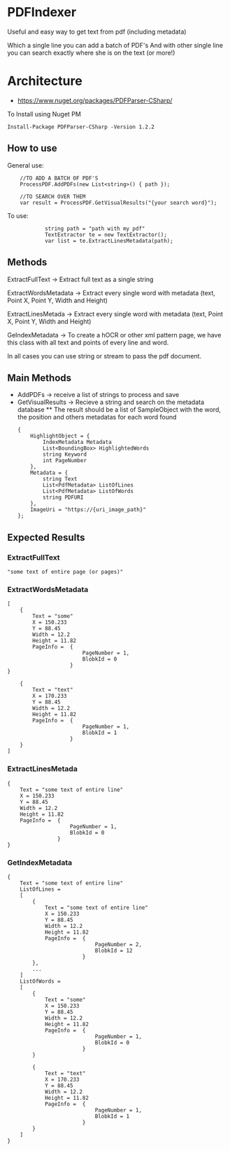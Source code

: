 PDFIndexer
===============


Useful and easy way to get text from pdf (including metadata)

Which a single line you can add a batch of PDF's
And with other single line you can search exactly where she is on the text (or more!)


# Architecture #

 * https://www.nuget.org/packages/PDFParser-CSharp/

 To Install using Nuget PM
 ```
 Install-Package PDFParser-CSharp -Version 1.2.2
 ```


## How to use ##

General use:
``` CSharp
    //TO ADD A BATCH OF PDF'S
    ProcessPDF.AddPDFs(new List<string>() { path });
    
    //TO SEARCH OVER THEM
    var result = ProcessPDF.GetVisualResults("{your search word}");
```


To use:
``` CSharp
            string path = "path with my pdf"
            TextExtractor te = new TextExtractor();
            var list = te.ExtractLinesMetadata(path);
```



## Methods ##

ExtractFullText -> Extract full text as a single string

ExtractWordsMetadata -> Extract every single word with metadata (text, Point X, Point Y, Width and Height)

ExtractLinesMetada -> Extract every single word with metadata (text, Point X, Point Y, Width and Height)

GeIndexMetadata -> To create a hOCR or other xml pattern page, we have this class with all text and points of every line and word.


In all cases you can use string or stream to pass the pdf document.


## Main Methods ##

* AddPDFs -> receive a list of strings to process and save
* GetVisualResults -> Recieve a string and search on the metadata database
** The result should be a list of SampleObject with the word, the position and others metadatas for each word found
    ``` CSharp
    {
        HighlightObject = {
            IndexMetadata Metadata
            List<BoundingBox> HighlightedWords
            string Keyword
            int PageNumber
        },
        Metadata = {
            string Text
            List<PdfMetadata> ListOfLines
            List<PdfMetadata> ListOfWords
            string PDFURI
        },
        ImageUri = "https://{uri_image_path}"
    };
    ```


## Expected Results ##

### ExtractFullText ###
``` CSharp
"some text of entire page (or pages)"
```

### ExtractWordsMetadata ###
``` CSharp
[
    {
        Text = "some"
        X = 150.233
        Y = 88.45
        Width = 12.2
        Height = 11.82
        PageInfo =  {
                        PageNumber = 1,
                        BlobkId = 0
                    }
}

    {
        Text = "text"
        X = 170.233
        Y = 88.45
        Width = 12.2
        Height = 11.82
        PageInfo =  {
                        PageNumber = 1,
                        BlobkId = 1
                    }
    }
]
```

### ExtractLinesMetada ###
``` CSharp
{
    Text = "some text of entire line"
    X = 150.233
    Y = 88.45
    Width = 12.2
    Height = 11.82
    PageInfo =  {
                    PageNumber = 1,
                    BlobkId = 0
                }
}
```

### GetIndexMetadata ###
``` CSharp
{
    Text = "some text of entire line"
    ListOfLines = 
    [ 
        {
            Text = "some text of entire line"
            X = 150.233
            Y = 88.45
            Width = 12.2
            Height = 11.82
            PageInfo =  {
                            PageNumber = 2,
                            BlobkId = 12
                        }
        },
        ... 
    ]
    ListOfWords = 
    [
        {
            Text = "some"
            X = 150.233
            Y = 88.45
            Width = 12.2
            Height = 11.82
            PageInfo =  {
                            PageNumber = 1,
                            BlobkId = 0
                        }
        }

        {
            Text = "text"
            X = 170.233
            Y = 88.45
            Width = 12.2
            Height = 11.82
            PageInfo =  {
                            PageNumber = 1,
                            BlobkId = 1
                        }
        }
    ]
}
```

